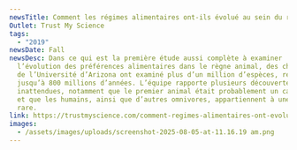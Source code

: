 ```yaml
---
newsTitle: Comment les régimes alimentaires ont-ils évolué au sein du règne animal ?
Outlet: Trust My Science
tags:
  - "2019"
newsDate: Fall
newsDesc: Dans ce qui est la première étude aussi complète à examiner
  l’évolution des préférences alimentaires dans le règne animal, des chercheurs
  de l’Université d’Arizona ont examiné plus d’un million d’espèces, remontant
  jusqu’à 800 millions d’années. L’équipe rapporte plusieurs découvertes
  inattendues, notamment que le premier animal était probablement un carnivore
  et que les humains, ainsi que d’autres omnivores, appartiennent à une espèce
  rare.
link: https://trustmyscience.com/comment-regimes-alimentaires-ont-evolue-dans-regne-animal/
images:
  - /assets/images/uploads/screenshot-2025-08-05-at-11.16.19 am.png
---
```

